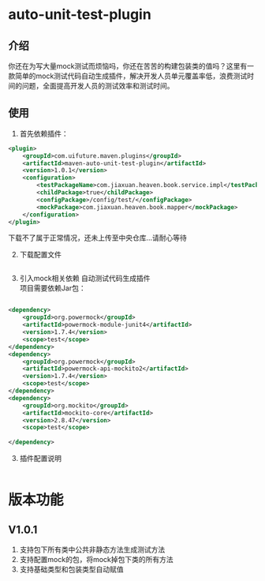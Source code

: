 # auto-unit-test-plugin 

## 介绍 
你还在为写大量mock测试而烦恼吗，你还在苦苦的构建包装类的值吗？这里有一款简单的mock测试代码自动生成插件，解决开发人员单元覆盖率低，浪费测试时间的问题，全面提高开发人员的测试效率和测试时间。  

## 使用  

1. 首先依赖插件：
```xml
<plugin>
    <groupId>com.uifuture.maven.plugins</groupId>
    <artifactId>maven-auto-unit-test-plugin</artifactId>
    <version>1.0.1</version>
    <configuration>
        <testPackageName>com.jiaxuan.heaven.book.service.impl</testPackageName>
        <childPackage>true</childPackage>
        <configPackage>/config/test/</configPackage>
        <mockPackage>com.jiaxuan.heaven.book.mapper</mockPackage>
    </configuration>
</plugin>
```  
下载不了属于正常情况，还未上传至中央仓库...请耐心等待    

2. 下载配置文件  
```xml

```

3. 引入mock相关依赖
自动测试代码生成插件  
项目需要依赖Jar包：
```xml

<dependency>
    <groupId>org.powermock</groupId>
    <artifactId>powermock-module-junit4</artifactId>
    <version>1.7.4</version>
    <scope>test</scope>
</dependency>
<dependency>
    <groupId>org.powermock</groupId>
    <artifactId>powermock-api-mockito2</artifactId>
    <version>1.7.4</version>
    <scope>test</scope>
</dependency>
<dependency>
    <groupId>org.mockito</groupId>
    <artifactId>mockito-core</artifactId>
    <version>2.8.47</version>
    <scope>test</scope>
    
</dependency>

``` 

3. 插件配置说明 
```xml

```

# 版本功能



## V1.0.1  
1. 支持包下所有类中公共非静态方法生成测试方法   
2. 支持配置mock的包，将mock掉包下类的所有方法  
3. 支持基础类型和包装类型自动赋值  
